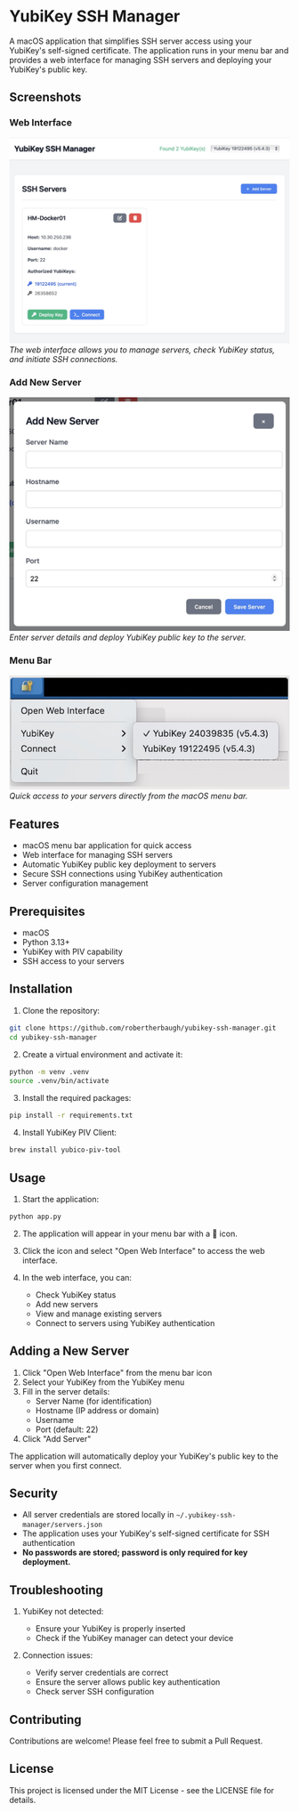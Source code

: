 # YubiKey SSH Manager

A macOS application that simplifies SSH server access using your YubiKey's self-signed certificate. The application runs in your menu bar and provides a web interface for managing SSH servers and deploying your YubiKey's public key.

## Screenshots

### Web Interface
![Web Interface](screenshots/web-interface.jpg)
*The web interface allows you to manage servers, check YubiKey status, and initiate SSH connections.*

### Add New Server
![New/Edit Server Dialog](screenshots/new-server.jpg)
*Enter server details and deploy YubiKey public key to the server.*

### Menu Bar
![Menu Bar](screenshots/menu-bar.jpg)
*Quick access to your servers directly from the macOS menu bar.*

## Features

- macOS menu bar application for quick access
- Web interface for managing SSH servers
- Automatic YubiKey public key deployment to servers
- Secure SSH connections using YubiKey authentication
- Server configuration management

## Prerequisites

- macOS
- Python 3.13+
- YubiKey with PIV capability
- SSH access to your servers

## Installation

1. Clone the repository:
```bash
git clone https://github.com/robertherbaugh/yubikey-ssh-manager.git
cd yubikey-ssh-manager
```

2. Create a virtual environment and activate it:
```bash
python -m venv .venv
source .venv/bin/activate
```

3. Install the required packages:
```bash
pip install -r requirements.txt
```

4. Install YubiKey PIV Client:
```bash
brew install yubico-piv-tool
```

## Usage

1. Start the application:
```bash
python app.py
```

2. The application will appear in your menu bar with a 🔐 icon.

3. Click the icon and select "Open Web Interface" to access the web interface.

4. In the web interface, you can:
   - Check YubiKey status
   - Add new servers
   - View and manage existing servers
   - Connect to servers using YubiKey authentication

## Adding a New Server

1. Click "Open Web Interface" from the menu bar icon
2. Select your YubiKey from the YubiKey menu
3. Fill in the server details:
   - Server Name (for identification)
   - Hostname (IP address or domain)
   - Username
   - Port (default: 22)
4. Click "Add Server"

The application will automatically deploy your YubiKey's public key to the server when you first connect.

## Security

- All server credentials are stored locally in `~/.yubikey-ssh-manager/servers.json`
- The application uses your YubiKey's self-signed certificate for SSH authentication
- **No passwords are stored; password is only required for key deployment.**

## Troubleshooting

1. YubiKey not detected:
   - Ensure your YubiKey is properly inserted
   - Check if the YubiKey manager can detect your device

2. Connection issues:
   - Verify server credentials are correct
   - Ensure the server allows public key authentication
   - Check server SSH configuration

## Contributing

Contributions are welcome! Please feel free to submit a Pull Request.

## License

This project is licensed under the MIT License - see the LICENSE file for details.
